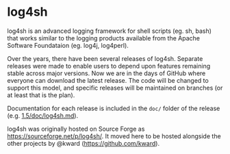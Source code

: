 # log4sh
log4sh is an advanced logging framework for shell scripts (eg. sh, bash) that
works similar to the logging products available from the Apache Software
Foundataion (eg. log4j, log4perl).

Over the years, there have been several releases of log4sh. Separate releases
were made to enable users to depend upon features remaining stable across major
versions. Now we are in the days of GitHub where everyone can download the
latest release. The code will be changed to support this model, and specific
releases will be maintained on branches (or at least that is the plan).

Documentation for each release is included in the `doc/` folder of the release (e.g. [1.5/doc/log4sh.md](https://github.com/kward/log4sh/blob/master/1.5/doc/README.md)).

log4sh was originally hosted on Source Forge as
https://sourceforge.net/p/log4sh/. It moved here to be hosted alongside the
other projects by @kward (https://github.com/kward).
